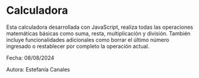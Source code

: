 # Calculadora

Esta calculadora desarrollada con JavaScript, realiza todas las operaciones matemáticas básicas como suma, resta, multiplicación y división. También incluye funcionalidades adicionales como borrar el último número ingresado o restablecer por completo la operación actual.

Fecha: 08/08/2024

Autora: Estefanía Canales